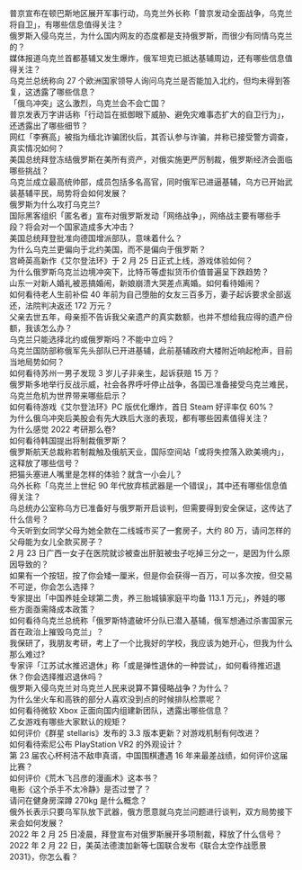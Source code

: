 普京宣布在顿巴斯地区展开军事行动，乌克兰外长称「普京发动全面战争，乌克兰将自卫」，有哪些信息值得关注？  
俄罗斯入侵乌克兰，为什么国内网友的态度都是支持俄罗斯，而很少有同情乌克兰的？  
媒体报道乌克兰首都基辅又发生爆炸，俄军坦克已抵达基辅周边，还有哪些信息值得关注？  
乌克兰总统称向 27 个欧洲国家领导人询问乌克兰是否能加入北约，但均未得到答复，这透露了哪些信息？  
「俄乌冲突」这么激烈，乌克兰会不会亡国？  
普京发表万字讲话称「行动旨在抵御眼下威胁、避免灾难事态扩大的自卫行为」，还透露出了哪些细节？  
网红「李赛高」被指为缅北诈骗团伙后，其否认参与诈骗，并称已接受警方调查，真实情况如何？  
美国总统拜登冻结俄罗斯在美所有资产，对俄实施更严厉制裁，俄罗斯经济会面临哪些挑战？  
乌克兰成立最高统帅部，成员包括多名高官，同时俄军已进逼基辅，乌方已开始武装基辅平民，局势将会如何发展？  
俄罗斯为什么攻打乌克兰?  
国际黑客组织「匿名者」宣布对俄罗斯发动「网络战争」，网络战主要有哪些手段？将会对一个国家造成多大冲击？  
美国总统拜登批准向德国增派部队，意味着什么？  
为什么乌克兰更偏向于北约美国，而不是偏向于俄罗斯？  
宫崎英高新作《艾尔登法环》于 2 月 25 日正式上线，游戏体验如何？  
为什么俄罗斯乌克兰边境冲突下，比特币等虚拟货币价值普遍呈下跌趋势？  
山东一对新人婚礼被恶搞婚闹，新娘崩溃大哭差点离婚。如何看待婚闹？  
如何看待老人生前补偿 40 年前为自己堕胎的女友三百多万，妻子起诉要求全部返还，法院判决返还 172 万元？  
父亲去世五年，母亲拒不告诉我父亲遗产的真实数额，也并不想给我应得的遗产份额，我该怎么办？  
乌克兰只能选择北约或俄罗斯吗？不能中立吗？  
乌克兰国防部称俄军先头部队已开进基辅，此前基辅政府大楼附近响起枪声，目前当地局势如何？  
如何看待苏州一男子发现 3 岁儿子非亲生，起诉获赔 15 万？  
俄罗斯多地举行反战示威，社会各界呼吁停止战争，各国已准备接受乌克兰难民，乌克兰危机为世界带来哪些启示？  
如何看待游戏《艾尔登法环》PC 版优化爆炸，首日 Steam 好评率仅 60%？  
为什么俄乌冲突后美股会有先大跌后大涨的表现，都有哪些因素值得关注？  
为什么感觉 2022 考研那么卷?  
如何看待韩国提出将制裁俄罗斯？  
俄罗斯航天总裁称若制裁触及俄航天业，国际空间站「或将失控落入欧美境内」，这释放了哪些信号？  
把猫头塞进人嘴里是怎样的体验？就含一小会儿？  
乌外长称「乌克兰上世纪 90 年代放弃核武器是一个错误」，其中还有哪些信息值得关注？  
乌总统办公室称乌方已准备好与俄罗斯开启谈判，但需要得到安全保证，这传达了什么信号？  
今天听到女同学父母为她全款在二线城市买了一套房子，大约 80 万，请问怎样的父母能为女儿全款买房子？  
2 月 23 日广西一女子在医院就诊被查出肝脏被虫子吃掉三分之一，是因为什么原因导致的？  
如果有一个按钮，按了你会矮一厘米，但是你会获得一百万，可以多次按，但交易不可逆，你会怎么选择？  
专家提出「中国养娃全球第二贵，养三胎城镇家庭平均备 113.1 万元」，养娃的哪些方面亟需降成本政策？  
如何看待乌克兰总统称「俄罗斯特遣破坏分队已潜入基辅，俄军想通过杀害国家元首在政治上摧毁乌克兰」？  
我保研了，我朋友考研，考上了一个比我好的学校，我应该为她开心，但我为什么那么难过?  
专家评「江苏试水推迟退休」称「或是弹性退休的一种尝试」，如何看待推迟退休？你会选择推迟退休吗？  
俄罗斯入侵乌克兰对乌克兰人民来说算不算侵略战争？为什么？  
为什么坐火车和高铁的部分人喜欢没到点的时候排队检票呢？  
如何看待微软 Xbox 正面向国内组建新团队，透露出哪些信息？  
乙女游戏有哪些大家默认的规矩？  
如何评价《群星 stellaris》发布的 3.3 版本更新？对游戏机制有何改进？  
如何看待索尼公布 PlayStation VR2 的外观设计？  
第 23 届农心杯柯洁不敌申真谞，中国围棋遭遇 16 年来最差战绩，如何评价这届比赛？  
如何评价《荒木飞吕彦的漫画术》这本书？  
电影《这个杀手不太冷静》是否过誉了？  
请问在健身房深蹲 270kg 是什么概念？  
俄外长表示只要乌军队放下武器，俄方愿意就乌克兰问题进行谈判，双方局势接下来会如何发展？  
2022 年 2 月 25 日凌晨，拜登宣布对俄罗斯展开多项制裁，释放了什么信号？  
2022 年 2 月 22 日，美英法德澳加新等七国联合发布《联合太空作战愿景 2031》，你怎么看？  

